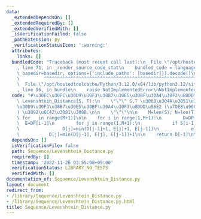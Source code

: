 ```yaml
---
data:
  _extendedDependsOn: []
  _extendedRequiredBy: []
  _extendedVerifiedWith: []
  _isVerificationFailed: false
  _pathExtension: py
  _verificationStatusIcon: ':warning:'
  attributes:
    links: []
  bundledCode: "Traceback (most recent call last):\n  File \"/opt/hostedtoolcache/Python/3.12.0/x64/lib/python3.12/site-packages/onlinejudge_verify/documentation/build.py\"\
    , line 71, in _render_source_code_stat\n    bundled_code = language.bundle(stat.path,\
    \ basedir=basedir, options={'include_paths': [basedir]}).decode()\n          \
    \         ^^^^^^^^^^^^^^^^^^^^^^^^^^^^^^^^^^^^^^^^^^^^^^^^^^^^^^^^^^^^^^^^^^^^^^^^^^^^^^^^^\n\
    \  File \"/opt/hostedtoolcache/Python/3.12.0/x64/lib/python3.12/site-packages/onlinejudge_verify/languages/python.py\"\
    , line 96, in bundle\n    raise NotImplementedError\nNotImplementedError\n"
  code: "#\u30EC\u30FC\u30D9\u30F3\u30B7\u30E5\u30BF\u30A4\u30F3\u8DDD\u96E2\ndef\
    \ Levenshtein_Distance(S, T):\n    \"\"\" S,T \u306B\u304A\u3051\u308B\u30EC\u30FC\
    \u30D9\u30F3\u30B7\u30E5\u30BF\u30A4\u30F3\u8DDD\u96E2 (\u7DE8\u96C6\u8DDD\u96E2\
    ) \u3092\u6C42\u3081\u308B.\n\n    \"\"\"\n\n    M=len(S); N=len(T)\n    DP=[[0]*(N+1)\
    \ for _ in range(M+1)]\n\n    for i in range(1,M+1):\n        D=DP[i]\n      \
    \  E=DP[i-1]\n        for j in range(1,N+1):\n            if S[i-1]==T[j-1]:\n\
    \                D[j]=min(D[j-1]+1, E[j]+1, E[j-1])\n            else:\n     \
    \           D[j]=min(D[j-1], E[j], E[j-1])+1\n\n    return D[-1]\n"
  dependsOn: []
  isVerificationFile: false
  path: Sequence/Levenshtein_Distance.py
  requiredBy: []
  timestamp: '2022-11-26 03:55:08+09:00'
  verificationStatus: LIBRARY_NO_TESTS
  verifiedWith: []
documentation_of: Sequence/Levenshtein_Distance.py
layout: document
redirect_from:
- /library/Sequence/Levenshtein_Distance.py
- /library/Sequence/Levenshtein_Distance.py.html
title: Sequence/Levenshtein_Distance.py
---
```

